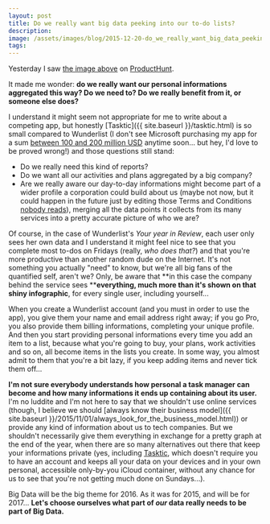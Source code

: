 ```yaml
---
layout: post
title: Do we really want big data peeking into our to-do lists?
description:
image: /assets/images/blog/2015-12-20-do_we_really_want_big_data_peeking_into_our_todo_lists/wlyr.png
tags:
---
```

Yesterday I saw [the image above](https://www.wunderlist.com/blog/your-year-in-review-with-wunderlist/) on [ProductHunt](https://www.producthunt.com/tech/wunderlist-year-in-review).

It made me wonder: **do we really want our personal informations aggregated this way? Do we need to? Do we really benefit from it, or someone else does?**

I understand it might seem not appropriate for me to write about a competing app, but honestly [Tasktic]({{ site.baseurl }}/tasktic.html) is so small compared to Wunderlist (I don't see Microsoft purchasing my app for a sum [between 100 and 200 million USD](http://www.theverge.com/2015/6/2/8707883/microsoft-wunderlist-acquisition-announced) anytime soon... but hey, I'd love to be proved wrong!) and those questions still stand:

-   Do we really need this kind of reports?
-   Do we want all our activities and plans aggregated by a big company?
-   Are we really aware our day-to-day informations might become part of a wider profile a corporation could build about us (maybe not now, but it could happen in the future just by editing those Terms and Conditions [nobody reads](https://youtu.be/QKe-aO44R7k?t=14m55s)), merging all the data points it collects from its many services into a pretty accurate picture of who we are?

Of course, in the case of Wunderlist's *Your year in Review*, each user only sees her own data and I understand it might feel nice to see that you complete most to-dos on Fridays (really, *who does that?*) and that you're more productive than another random dude on the Internet. It's not something you actually "need" to know, but we're all big fans of the quantified self, aren't we? Only, be aware that **in this case the company behind the service sees ****everything, much more than it's shown on that shiny infographic**, for every single user, including yourself...

When you create a Wunderlist account (and you must in order to use the app), you give them your name and email address right away; if you go Pro, you also provide them billing informations, completing your unique profile. And then you start providing personal informations every time you add an item to a list, because what you're going to buy, your plans, work activities and so on, all become items in the lists you create. In some way, you almost admit to them that you're a bit lazy, if you keep adding items and never tick them off...

**I'm not sure everybody understands how personal a task manager can become and how many informations it ends up containing about its user.**\
I'm no luddite and I'm not here to say that we shouldn't use online services (though, I believe we should [always know their business model]({{ site.baseurl }}/2015/11/01/always_look_for_the_business_model.html)) or provide any kind of information about us to tech companies. But we shouldn't necessarily give them everything in exchange for a pretty graph at the end of the year, when there are so many alternatives out there that keep your informations private (yes, including [Tasktic](https://geo.itunes.apple.com/us/app/tasktic-manage-your-tasks/id1036139076?mt=8&at=1000l3L9&ct=website), which doesn't require you to have an account and keeps all your data on your devices and in your own personal, accessible only-by-you iCloud container, without any chance for us to see that you're not getting much done on Sundays...).

Big Data will be the big theme for 2016. As it was for 2015, and will be for 2017... **Let's choose ourselves what part of *our* data really needs to be part of Big Data.**